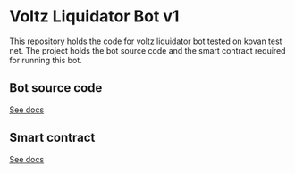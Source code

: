# Voltz Liquidator Bot v1
This repository holds the code for voltz liquidator bot tested on kovan test net. The project holds the bot source code and the smart contract required for running this bot.

## Bot source code

[See docs](bot/README.md)

## Smart contract

[See docs](bot_contracts/README.md)